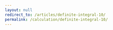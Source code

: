 ```yaml
---
layout: null
redirect_to: /articles/definite-integral-10/
permalink: /calculation/definite-integral-10/
---
```

